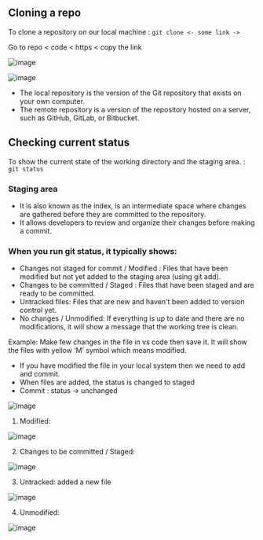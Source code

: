 ## Cloning a repo

To clone a repository on our local machine : `git clone <- some link ->`

 Go to repo < code < https < copy the link

  ![image](https://github.com/user-attachments/assets/bacdfc85-67b9-4091-9a28-8344a74be172)

  ![image](https://github.com/user-attachments/assets/cec43cdd-4a59-4b78-8cc3-0f1d67e00ea0)

-   The local repository is the version of the Git repository that exists on your own computer.
-   The remote repository is a version of the repository hosted on a server, such as GitHub, GitLab, or Bitbucket.

## Checking current status
To show the current state of the working directory and the staging area. : `git status`

### Staging area
   
- It is also known as the index, is an intermediate space where changes are gathered before they are committed to the repository. 
- It allows developers to review and organize their changes before making a commit.
   
### When you run git status, it typically shows:
   
- Changes not staged for commit / Modified : Files that have been modified but not yet added to the staging area (using git add).
- Changes to be committed / Staged : Files that have been staged and are ready to be committed.
- Untracked files: Files that are new and haven't been added to version control yet.
- No changes / Unmodified: If everything is up to date and there are no modifications, it will show a message that the working tree is clean.

Example:  Make few changes in the file in vs code then save it. It will show the files with yellow ‘M’ symbol which means modified.

- If you have modified the file in your local system then we need to add and commit.
- When files are added, the status is changed to staged
- Commit : status  -> unchanged
  
![image](https://github.com/user-attachments/assets/30ab54a0-78b8-4573-b9ba-2e9720ceb992)

1. Modified:
   
 ![image](https://github.com/user-attachments/assets/23670fb0-5969-45dd-a5d3-0016da720015)

2. Changes to be committed / Staged:

 ![image](https://github.com/user-attachments/assets/98816192-a4e3-45dc-afd4-afc7c804b8c4)

3. Untracked: added a new file 

![image](https://github.com/user-attachments/assets/ddd2e2f2-fd5a-4801-a7a8-6a8f802dcd76)

4. Unmodified:
   
![image](https://github.com/user-attachments/assets/e777feee-4d72-4d2c-b118-169b97e2b96b)

